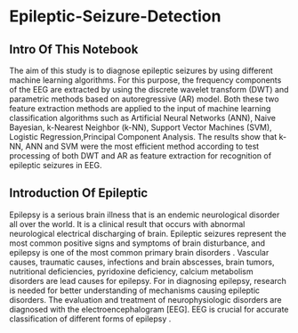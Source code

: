 # Epileptic-Seizure-Detection
## Intro Of This Notebook

The aim of this study is to diagnose epileptic seizures by using different machine learning algorithms. 
For this purpose, the frequency components of the EEG are extracted by using the discrete wavelet transform (DWT) and parametric methods based on autoregressive (AR) model. 
Both these two feature extraction methods are applied to the input of machine learning classification algorithms such as Artificial Neural Networks (ANN), Naive Bayesian, k-Nearest Neighbor (k-NN), Support Vector Machines (SVM), Logistic Regression,Principal Component Analysis. 
The results show that k-NN, ANN and SVM were the most efficient method according to test processing of both DWT and AR as feature extraction for recognition of epileptic seizures in EEG.
## Introduction Of Epileptic

Epilepsy is a serious brain illness that is an endemic neurological disorder all over the world. 
It is a clinical result that occurs with abnormal neurological electrical discharging of brain. 
Epileptic seizures represent the most common positive signs and symptoms of brain disturbance, and epilepsy is one of the most common primary brain disorders . Vascular causes, traumatic causes, infections and brain abscesses, brain tumors, nutritional deficiencies, pyridoxine deficiency, calcium metabolism disorders are lead causes for epilepsy. 
For in diagnosing epilepsy, research is needed for better understanding of mechanisms causing epileptic disorders. 
The evaluation and treatment of neurophysiologic disorders are diagnosed with the electroencephalogram [EEG]. 
EEG is crucial for accurate classification of different forms of epilepsy .
